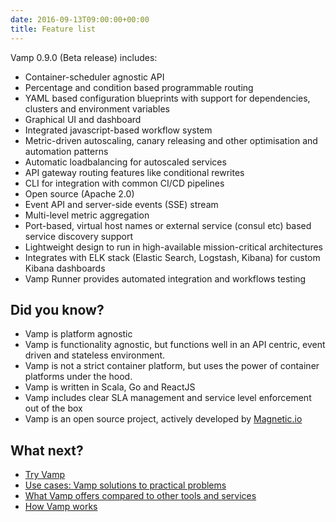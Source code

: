 ```yaml
---
date: 2016-09-13T09:00:00+00:00
title: Feature list
---
```


Vamp 0.9.0 (Beta release) includes: 

* Container-scheduler agnostic API
* Percentage and condition based programmable routing
* YAML based configuration blueprints with support for dependencies, clusters and environment variables
* Graphical UI and dashboard
* Integrated javascript-based workflow system 
* Metric-driven autoscaling, canary releasing and other optimisation and automation patterns
* Automatic loadbalancing for autoscaled services
* API gateway routing features like conditional rewrites
* CLI for integration with common CI/CD pipelines
* Open source (Apache 2.0)
* Event API and server-side events (SSE) stream
* Multi-level metric aggregation
* Port-based, virtual host names or external service (consul etc) based service discovery support
* Lightweight design to run in high-available mission-critical architectures
* Integrates with ELK stack (Elastic Search, Logstash, Kibana) for custom Kibana dashboards
* Vamp Runner provides automated integration and workflows testing 

## Did you know?

* Vamp is platform agnostic
* Vamp is functionality agnostic, but functions well in an API centric, event driven and stateless environment. 
* Vamp is not a strict container platform, but uses the power of container platforms under the hood.
* Vamp is written in Scala, Go and ReactJS 
* Vamp includes clear SLA management and service level enforcement out of the box
* Vamp is an open source project, actively developed by [Magnetic.io](/about/)

## What next?

* [Try Vamp](/try-vamp/)
* [Use cases: Vamp solutions to practical problems](use-cases/)
* [What Vamp offers compared to other tools and services](vamp-compared-to/)
* [How Vamp works](/resources/how-vamp-works/)